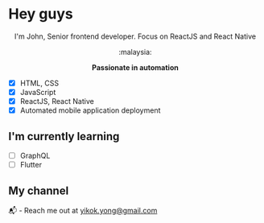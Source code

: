 # Hey guys

<p align='center'>I'm John, Senior frontend developer. Focus on ReactJS and React Native</p>
<p align='center'>:malaysia:</p>
<p align='center'><strong>Passionate in automation</strong></p>

- [x] HTML, CSS
- [x] JavaScript
- [x] ReactJS, React Native
- [x] Automated mobile application deployment

## I'm currently learning

+ [ ] GraphQL
+ [ ] Flutter

## My channel

📬  - Reach me out at [yikok.yong@gmail.com](mailto:yikok.yong@gmail.com)

<!--
**yk-yong/yk-yong** is a ✨ _special_ ✨ repository because its `README.md` (this file) appears on your GitHub profile.

Here are some ideas to get you started:

- 🔭 I’m currently working on ...
- 🌱 I’m currently learning ...
- 👯 I’m looking to collaborate on ...
- 🤔 I’m looking for help with ...
- 💬 Ask me about ...
- 📫 How to reach me: ...
- 😄 Pronouns: ...
- ⚡ Fun fact: ...
-->
